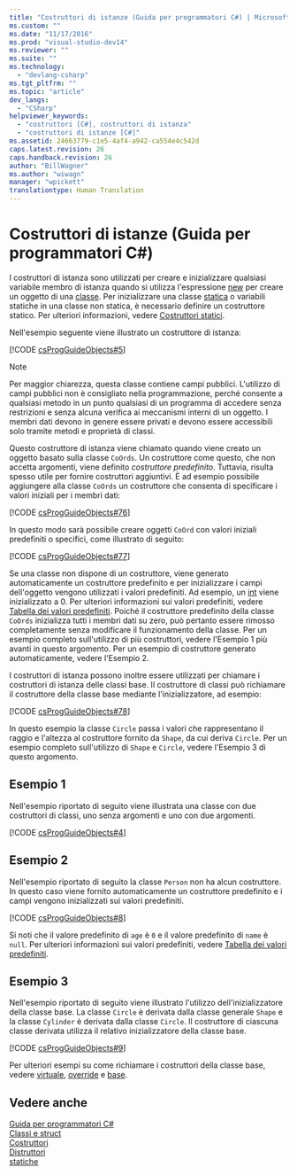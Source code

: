 ```yaml
---
title: "Costruttori di istanze (Guida per programmatori C#) | Microsoft Docs"
ms.custom: ""
ms.date: "11/17/2016"
ms.prod: "visual-studio-dev14"
ms.reviewer: ""
ms.suite: ""
ms.technology: 
  - "devlang-csharp"
ms.tgt_pltfrm: ""
ms.topic: "article"
dev_langs: 
  - "CSharp"
helpviewer_keywords: 
  - "costruttori [C#], costruttori di istanza"
  - "costruttori di istanze [C#]"
ms.assetid: 24663779-c1e5-4af4-a942-ca554e4c542d
caps.latest.revision: 26
caps.handback.revision: 26
author: "BillWagner"
ms.author: "wiwagn"
manager: "wpickett"
translationtype: Human Translation
---
```

# Costruttori di istanze (Guida per programmatori C#)
I costruttori di istanza sono utilizzati per creare e inizializzare qualsiasi variabile membro di istanza quando si utilizza l'espressione [new](../../../csharp/language-reference/keywords/new.md) per creare un oggetto di una [classe](../../../csharp/language-reference/keywords/class.md).  Per inizializzare una classe [statica](../../../csharp/language-reference/keywords/static.md) o variabili statiche in una classe non statica, è necessario definire un costruttore statico.  Per ulteriori informazioni, vedere [Costruttori statici](../../../csharp/programming-guide/classes-and-structs/static-constructors.md).  
  
 Nell'esempio seguente viene illustrato un costruttore di istanza:  
  
 [!CODE [csProgGuideObjects#5](../CodeSnippet/VS_Snippets_VBCSharp/csProgGuideObjects#5)]  
  
> [!NOTE]
>  Per maggior chiarezza, questa classe contiene campi pubblici.  L'utilizzo di campi pubblici non è consigliato nella programmazione, perché consente a qualsiasi metodo in un punto qualsiasi di un programma di accedere senza restrizioni e senza alcuna verifica ai meccanismi interni di un oggetto.  I membri dati devono in genere essere privati e devono essere accessibili solo tramite metodi e proprietà di classi.  
  
 Questo costruttore di istanza viene chiamato quando viene creato un oggetto basato sulla classe `CoOrds`.  Un costruttore come questo, che non accetta argomenti, viene definito *costruttore predefinito*.  Tuttavia, risulta spesso utile per fornire costruttori aggiuntivi.  È ad esempio possibile aggiungere alla classe `CoOrds` un costruttore che consenta di specificare i valori iniziali per i membri dati:  
  
 [!CODE [csProgGuideObjects#76](../CodeSnippet/VS_Snippets_VBCSharp/csProgGuideObjects#76)]  
  
 In questo modo sarà possibile creare oggetti `CoOrd` con valori iniziali predefiniti o specifici, come illustrato di seguito:  
  
 [!CODE [csProgGuideObjects#77](../CodeSnippet/VS_Snippets_VBCSharp/csProgGuideObjects#77)]  
  
 Se una classe non dispone di un costruttore, viene generato automaticamente un costruttore predefinito e per inizializzare i campi dell'oggetto vengono utilizzati i valori predefiniti.  Ad esempio, un [int](../../../csharp/language-reference/keywords/int.md) viene inizializzato a 0.  Per ulteriori informazioni sui valori predefiniti, vedere [Tabella dei valori predefiniti](../../../csharp/language-reference/keywords/default-values-table.md).  Poiché il costruttore predefinito della classe `CoOrds` inizializza tutti i membri dati su zero, può pertanto essere rimosso completamente senza modificare il funzionamento della classe.  Per un esempio completo sull'utilizzo di più costruttori, vedere l'Esempio 1 più avanti in questo argomento. Per un esempio di costruttore generato automaticamente, vedere l'Esempio 2.  
  
 I costruttori di istanza possono inoltre essere utilizzati per chiamare i costruttori di istanza delle classi base.  Il costruttore di classi può richiamare il costruttore della classe base mediante l'inizializzatore, ad esempio:  
  
 [!CODE [csProgGuideObjects#78](../CodeSnippet/VS_Snippets_VBCSharp/csProgGuideObjects#78)]  
  
 In questo esempio la classe `Circle` passa i valori che rappresentano il raggio e l'altezza al costruttore fornito da `Shape`, da cui deriva `Circle`.  Per un esempio completo sull'utilizzo di `Shape` e `Circle`, vedere l'Esempio 3 di questo argomento.  
  
## Esempio 1  
 Nell'esempio riportato di seguito viene illustrata una classe con due costruttori di classi, uno senza argomenti e uno con due argomenti.  
  
 [!CODE [csProgGuideObjects#4](../CodeSnippet/VS_Snippets_VBCSharp/csProgGuideObjects#4)]  
  
## Esempio 2  
 Nell'esempio riportato di seguito la classe `Person` non ha alcun costruttore. In questo caso viene fornito automaticamente un costruttore predefinito e i campi vengono inizializzati sui valori predefiniti.  
  
 [!CODE [csProgGuideObjects#8](../CodeSnippet/VS_Snippets_VBCSharp/csProgGuideObjects#8)]  
  
 Si noti che il valore predefinito di `age` è `0` e il valore predefinito di `name` è `null`.  Per ulteriori informazioni sui valori predefiniti, vedere [Tabella dei valori predefiniti](../../../csharp/language-reference/keywords/default-values-table.md).  
  
## Esempio 3  
 Nell'esempio riportato di seguito viene illustrato l'utilizzo dell'inizializzatore della classe base.  La classe `Circle` è derivata dalla classe generale `Shape` e la classe `Cylinder` è derivata dalla classe `Circle`.  Il costruttore di ciascuna classe derivata utilizza il relativo inizializzatore della classe base.  
  
 [!CODE [csProgGuideObjects#9](../CodeSnippet/VS_Snippets_VBCSharp/csProgGuideObjects#9)]  
  
 Per ulteriori esempi su come richiamare i costruttori della classe base, vedere [virtuale](../../../csharp/language-reference/keywords/virtual.md), [override](../../../csharp/language-reference/keywords/override.md) e [base](../../../csharp/language-reference/keywords/base.md).  
  
## Vedere anche  
 [Guida per programmatori C\#](../../../csharp/programming-guide/index.md)   
 [Classi e struct](../../../csharp/programming-guide/classes-and-structs/index.md)   
 [Costruttori](../../../csharp/programming-guide/classes-and-structs/constructors.md)   
 [Distruttori](../../../csharp/programming-guide/classes-and-structs/destructors.md)   
 [statiche](../../../csharp/language-reference/keywords/static.md)